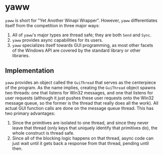 # yaww

`yaww` is short for "Yet Another Winapi Wrapper". However, `yaww` differentiates itself from the competition in
three major ways:

1. All of `yaww`'s major types are thread safe; they are both `Send` and `Sync`.
2. `yaww` provides async capabilities for its users.
3. `yaww` specializes itself towards GUI programming, as most other facets of the Windows API are covered by
    the standard library or other libraries.

## Implementation

`yaww` provides an object called the `GuiThread` that serves as the centerpiece of the program. As the name
implies, creating the `GuiThread` object spawns two threads: one that listens for Win32 messages, and one that
listens for user requests (although it just pushes these user requests onto the Win32 message queue, so the
former is the thread that really does all the work). All actual GUI function calls are done on the message
queue thread. This has two primary advantages:

1. Since the primitives are isolated to one thread, and since they never leave that thread (only keys that 
   uniquely identify that primitives do), the whole construct is thread safe.
2. Since all of the blocking logic happens on that thread, async code can just wait until it gets back a
   response from that thread, pending until then.
